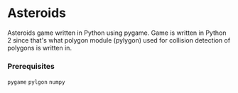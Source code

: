 # Asteroids

Asteroids game written in Python using pygame. Game is written in Python 2 since that's what polygon module (pylygon) used for collision detection of polygons is written in.

### Prerequisites

`pygame`
`pylgon`
`numpy`
